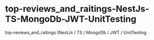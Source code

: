 # top-reviews_and_raitings-NestJs-TS-MongoDb-JWT-UnitTesting
top-reviews_and_raitings (NestJs / TS / MongoDb / JWT / UnitTesting
